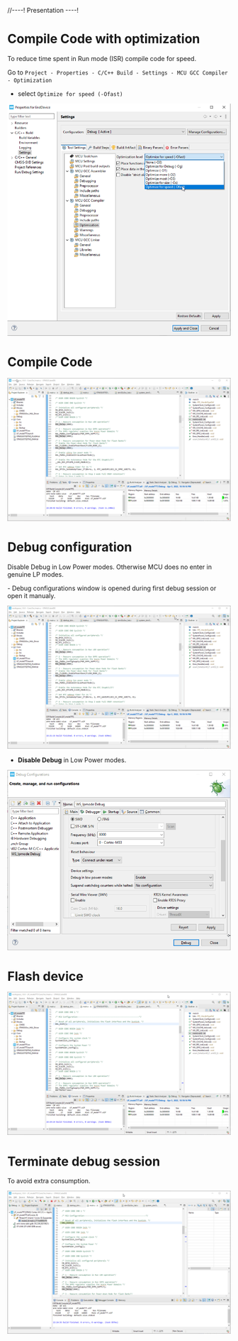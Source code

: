 //----!
Presentation
----!
# Compile Code with optimization
<p> </p>
To reduce time spent in Run mode (ISR) compile code for speed.
<p> </p>

Go to `Project - Properties - C/C++ Build - Settings - MCU GCC Compiler - Optimization`

- select `Optimize for speed (-Ofast)`

<p> </p>

![image](./img/optimization.png)


# Compile Code
<p> </p>

![gif](./img/compile.gif)

# Debug configuration
<awarning> 
Disable Debug in Low Power modes. Otherwise MCU does no enter in genuine LP modes.
</awarning>

<p> </p>
- Debug configurations window is opened during first debug session or open it manualy.
<p> </p>

![gif](./img/debugconf.gif)
<p> </p>

- **Disable Debug** in Low Power modes.
<p> </p>

![gif](./img/disdebug.gif)

# Flash device 
<p> </p>

![gif](./img/debug.gif)

# Terminate debug session
<p> </p>
<awarning> 
To avoid extra consumption.
</awarning>
<p> </p>

![gif](./img/terminate.gif)
  